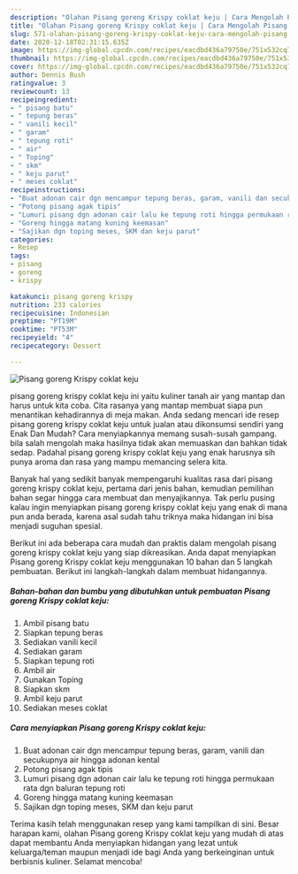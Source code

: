 ```yaml
---
description: "Olahan Pisang goreng Krispy coklat keju | Cara Mengolah Pisang goreng Krispy coklat keju Yang Bisa Manjain Lidah"
title: "Olahan Pisang goreng Krispy coklat keju | Cara Mengolah Pisang goreng Krispy coklat keju Yang Bisa Manjain Lidah"
slug: 571-olahan-pisang-goreng-krispy-coklat-keju-cara-mengolah-pisang-goreng-krispy-coklat-keju-yang-bisa-manjain-lidah
date: 2020-12-18T02:31:15.635Z
image: https://img-global.cpcdn.com/recipes/eacdbd436a79750e/751x532cq70/pisang-goreng-krispy-coklat-keju-foto-resep-utama.jpg
thumbnail: https://img-global.cpcdn.com/recipes/eacdbd436a79750e/751x532cq70/pisang-goreng-krispy-coklat-keju-foto-resep-utama.jpg
cover: https://img-global.cpcdn.com/recipes/eacdbd436a79750e/751x532cq70/pisang-goreng-krispy-coklat-keju-foto-resep-utama.jpg
author: Dennis Bush
ratingvalue: 3
reviewcount: 13
recipeingredient:
- " pisang batu"
- " tepung beras"
- " vanili kecil"
- " garam"
- " tepung roti"
- " air"
- " Toping"
- " skm"
- " keju parut"
- " meses coklat"
recipeinstructions:
- "Buat adonan cair dgn mencampur tepung beras, garam, vanili dan secukupnya air hingga adonan kental"
- "Potong pisang agak tipis"
- "Lumuri pisang dgn adonan cair lalu ke tepung roti hingga permukaan rata dgn baluran tepung roti"
- "Goreng hingga matang kuning keemasan"
- "Sajikan dgn toping meses, SKM dan keju parut"
categories:
- Resep
tags:
- pisang
- goreng
- krispy

katakunci: pisang goreng krispy 
nutrition: 233 calories
recipecuisine: Indonesian
preptime: "PT19M"
cooktime: "PT53M"
recipeyield: "4"
recipecategory: Dessert

---
```



![Pisang goreng Krispy coklat keju](https://img-global.cpcdn.com/recipes/eacdbd436a79750e/751x532cq70/pisang-goreng-krispy-coklat-keju-foto-resep-utama.jpg)


pisang goreng krispy coklat keju ini yaitu kuliner tanah air yang mantap dan harus untuk kita coba. Cita rasanya yang mantap membuat siapa pun menantikan kehadirannya di meja makan.
Anda sedang mencari ide resep pisang goreng krispy coklat keju untuk jualan atau dikonsumsi sendiri yang Enak Dan Mudah? Cara menyiapkannya memang susah-susah gampang. bila salah mengolah maka hasilnya tidak akan memuaskan dan bahkan tidak sedap. Padahal pisang goreng krispy coklat keju yang enak harusnya sih punya aroma dan rasa yang mampu memancing selera kita.



Banyak hal yang sedikit banyak mempengaruhi kualitas rasa dari pisang goreng krispy coklat keju, pertama dari jenis bahan, kemudian pemilihan bahan segar hingga cara membuat dan menyajikannya. Tak perlu pusing kalau ingin menyiapkan pisang goreng krispy coklat keju yang enak di mana pun anda berada, karena asal sudah tahu triknya maka hidangan ini bisa menjadi suguhan spesial.


Berikut ini ada beberapa cara mudah dan praktis dalam mengolah pisang goreng krispy coklat keju yang siap dikreasikan. Anda dapat menyiapkan Pisang goreng Krispy coklat keju menggunakan 10 bahan dan 5 langkah pembuatan. Berikut ini langkah-langkah dalam membuat hidangannya.

<!--inarticleads1-->

##### Bahan-bahan dan bumbu yang dibutuhkan untuk pembuatan Pisang goreng Krispy coklat keju:

1. Ambil  pisang batu
1. Siapkan  tepung beras
1. Sediakan  vanili kecil
1. Sediakan  garam
1. Siapkan  tepung roti
1. Ambil  air
1. Gunakan  Toping
1. Siapkan  skm
1. Ambil  keju parut
1. Sediakan  meses coklat




<!--inarticleads2-->

##### Cara menyiapkan Pisang goreng Krispy coklat keju:

1. Buat adonan cair dgn mencampur tepung beras, garam, vanili dan secukupnya air hingga adonan kental
1. Potong pisang agak tipis
1. Lumuri pisang dgn adonan cair lalu ke tepung roti hingga permukaan rata dgn baluran tepung roti
1. Goreng hingga matang kuning keemasan
1. Sajikan dgn toping meses, SKM dan keju parut




Terima kasih telah menggunakan resep yang kami tampilkan di sini. Besar harapan kami, olahan Pisang goreng Krispy coklat keju yang mudah di atas dapat membantu Anda menyiapkan hidangan yang lezat untuk keluarga/teman maupun menjadi ide bagi Anda yang berkeinginan untuk berbisnis kuliner. Selamat mencoba!
